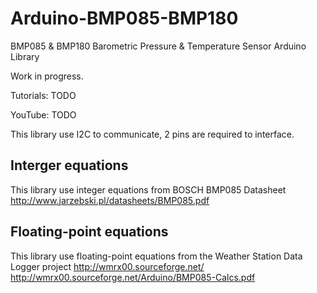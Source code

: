 Arduino-BMP085-BMP180
=====================

BMP085 & BMP180 Barometric Pressure & Temperature Sensor Arduino Library

Work in progress.

Tutorials: TODO

YouTube: TODO

This library use I2C to communicate, 2 pins are required to interface.

Interger equations
------------------

This library use integer equations from BOSCH BMP085 Datasheet
http://www.jarzebski.pl/datasheets/BMP085.pdf

Floating-point equations
------------------------

This library use floating-point equations from the Weather Station Data Logger project
http://wmrx00.sourceforge.net/
http://wmrx00.sourceforge.net/Arduino/BMP085-Calcs.pdf


